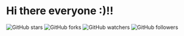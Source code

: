 # Hi there everyone :)!!
![GitHub stars](https://img.shields.io/github/stars/USER/REPOSITORY?style=social) ![GitHub forks](https://img.shields.io/github/forks/USER/REPOSITORY?style=social) ![GitHub watchers](https://img.shields.io/github/watchers/USER/REPOSITORY?style=social) ![GitHub followers](https://img.shields.io/github/followers/USER?style=social)
